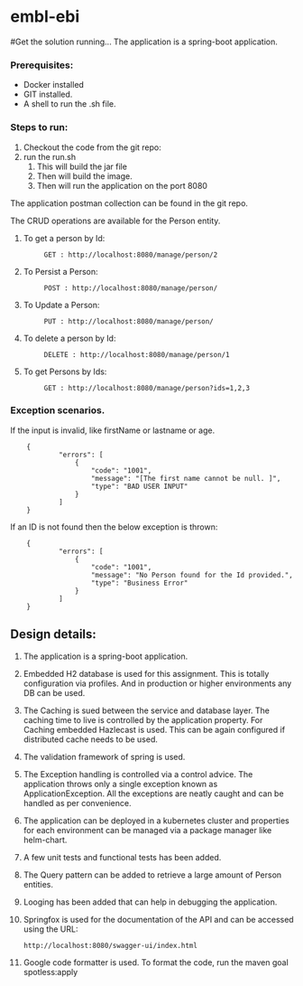 # embl-ebi
#Get the solution running...
The application is a spring-boot application.

### Prerequisites:
* Docker installed
* GIT installed.
* A shell to run the .sh file. 

### Steps to run:
1. Checkout the code from the git repo:
2. run the run.sh 
    1. This will build the jar file
    2. Then will build the image.
    3. Then will run the application on the port 8080

The application postman collection can be found in the git repo. 

The CRUD operations are available for the Person entity. 

1. To get a person by Id:

            GET : http://localhost:8080/manage/person/2
2. To Persist a Person:

            POST : http://localhost:8080/manage/person/

3. To Update a Person:

            PUT : http://localhost:8080/manage/person/

4. To delete a person by Id:

            DELETE : http://localhost:8080/manage/person/1

5. To get Persons by Ids:

            GET : http://localhost:8080/manage/person?ids=1,2,3



### Exception scenarios.
If the input is invalid, like firstName or lastname or age.

        {
                "errors": [
                    {
                        "code": "1001",
                        "message": "[The first name cannot be null. ]",
                        "type": "BAD USER INPUT"
                    }
                ]
        }

If an ID is not found then the below exception is thrown:

        {
                "errors": [
                    {
                        "code": "1001",
                        "message": "No Person found for the Id provided.",
                        "type": "Business Error"
                    }
                ]
        }

## Design details:
1. The application is a spring-boot application. 
2. Embedded H2 database is used for this assignment. This is totally configuration via profiles. 
And in production or higher environments any DB can be used.
   
3. The Caching is sued between the service and database layer. The caching time to live is controlled by the application property.
For Caching embedded Hazlecast is used. This can be again configured if distributed cache needs to be used.
   
4. The validation framework of spring is used.
5. The Exception handling is controlled via a control advice. The application throws only a single exception known as ApplicationException. 
All the exceptions are neatly caught and can be handled as per convenience.
   
6. The application can be deployed in a kubernetes cluster and properties for each environment can be managed via a package manager like helm-chart.
7. A few unit tests and functional tests has been added. 
8. The Query pattern can be added to retrieve a large amount of Person entities. 
9. Looging has been added that can help in debugging the application. 
10. Springfox is used for the documentation of the API and can be accessed using the URL:
    
        http://localhost:8080/swagger-ui/index.html
11. Google code formatter is used. To format the code, run the maven goal spotless:apply
